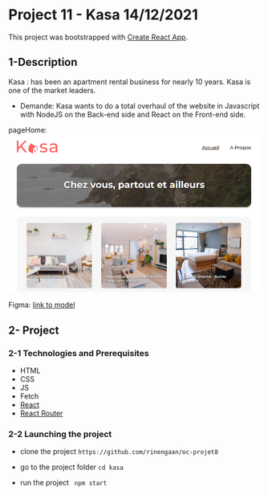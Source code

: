# Project 11 - Kasa  14/12/2021
This project was bootstrapped with [Create React App](https://github.com/facebook/create-react-app).

## 1-Description
Kasa : has been an apartment rental business for nearly 10 years. Kasa is one of the market leaders.
 
- Demande: 
Kasa wants to do a total overhaul of the website in Javascript with NodeJS on the Back-end side and React on the Front-end side.

pageHome:
<img src='src/images/homepage.png' alt="screenshot"/>

Figma: [link to model](https://www.figma.com/file/2BZEoBhyxt5IwZgRn0wGsL/Kasa_FR?type=design&node-id=0%3A1&mode=design&t=96GoWI1AEo9792P9-1)

## 2- Project

### 2-1 Technologies and Prerequisites
- HTML
- CSS
- JS
- Fetch
- [React](https://fr.reactjs.org/)
- [React Router](https://reactrouter.com/)

### 2-2 Launching the project

- clone the project 
`https://github.com/rinengaan/oc-projet8` 

- go to the project folder 
`cd kasa`

- run the project 
` npm start`

